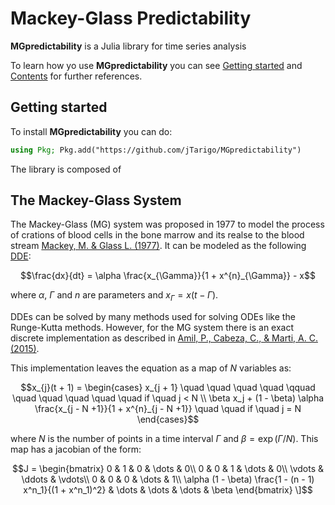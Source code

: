 # Mackey-Glass Predictability

**MGpredictability** is a Julia library for time series analysis

To learn how yo use **MGpredictability** you can see [Getting started](@ref) and [Contents](@ref) for further references.

## Getting started
To install **MGpredictability** you can do:
```julia
using Pkg; Pkg.add("https://github.com/jTarigo/MGpredictability")
```

The library is composed of 


## The Mackey-Glass System

The Mackey-Glass (MG) system was proposed in 1977 to model the process of crations of blood cells in the bone marrow and its realse to the blood stream [Mackey, M. & Glass L. (1977)](10.1126/science.267326). It can be modeled as the following [DDE](https://en.wikipedia.org/wiki/Delay_differential_equation):

```math
\frac{dx}{dt} = \alpha \frac{x_{\Gamma}}{1 + x^{n}_{\Gamma}} - x
```

where $\alpha$, $\Gamma$ and $n$ are parameters and $x_{\Gamma} = x(t - \Gamma)$.

DDEs can be solved by many methods used for solving ODEs like the Runge-Kutta methods. However, for the MG system there is an exact discrete implementation as described in [Amil, P., Cabeza, C., & Marti, A. C. (2015)](https://ieeexplore.ieee.org/abstract/document/7065279?casa_token=p5iYuSdJyAwAAAAA:en0TIBM9894_1ywgHfgXQhD1XRfQEEmUzGibzeXHbZ37Rqcp9bQi9qG0feSOPecJpsyVnlQoN3o).

This implementation leaves the equation as a map of $N$ variables as:
```math
x_{j}(t + 1) = 
\begin{cases} 
x_{j + 1} \quad \quad \quad \quad \qquad \quad \quad \quad \quad \quad if \quad j < N \\
\beta x_j + (1 - \beta) \alpha \frac{x_{j - N +1}}{1 + x^{n}_{j - N +1}} \quad \quad if \quad j = N
\end{cases}
```
where $N$ is the number of points in a time interval $\Gamma$ and $\beta = \exp(\Gamma/N)$. This map has a jacobian of the form:

```math
J = \begin{bmatrix} 
    0 & 1 & 0 & \dots & 0\\
    0 & 0 & 1 & \dots & 0\\
    \vdots & \ddots & \vdots\\
    0 & 0 & 0 & \dots & 1\\
    \alpha (1 - \beta) \frac{1 - (n - 1) x^n_1}{(1 + x^n_1)^2} & \dots & \dots & \dots & \beta 
    \end{bmatrix}
\]
```

